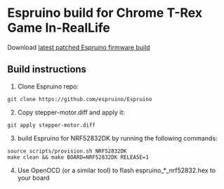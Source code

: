 # Espruino build for Chrome T-Rex Game In-RealLife

Download [latest patched Espruino firmware build](espruino_1v99.169.zip)

## Build instructions

1. Clone Espruino repo:
```shell
git clone https://github.com/espruino/Espruino
```

2. Copy stepper-motor.diff and apply it:
```shell
git apply stepper-motor.diff
```

3. build Espruino for NRF52832DK by running the following commands:
```shell
source scripts/provision.sh NRF52832DK
make clean && make BOARD=NRF52832DK RELEASE=1
```

4. Use OpenOCD (or a similar tool) to flash espruino_*_nrf52832.hex to your board
